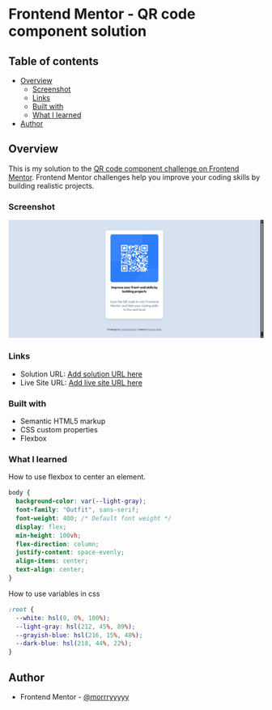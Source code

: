 # Frontend Mentor - QR code component solution

## Table of contents

- [Overview](#overview)
  - [Screenshot](#screenshot)
  - [Links](#links)
  - [Built with](#built-with)
  - [What I learned](#what-i-learned)
- [Author](#author)

## Overview
This is my solution to the [QR code component challenge on Frontend Mentor](https://www.frontendmentor.io/challenges/qr-code-component-iux_sIO_H). Frontend Mentor challenges help you improve your coding skills by building realistic projects. 
### Screenshot

![](./screenshot.jpg)


### Links

- Solution URL: [Add solution URL here](https://your-solution-url.com)
- Live Site URL: [Add live site URL here](https://your-live-site-url.com)


### Built with

- Semantic HTML5 markup
- CSS custom properties
- Flexbox

### What I learned
How to use flexbox to center an element.
```css
body {
  background-color: var(--light-gray);
  font-family: "Outfit", sans-serif;
  font-weight: 400; /* Default font weight */
  display: flex;
  min-height: 100vh;
  flex-direction: column;
  justify-content: space-evenly;
  align-items: center;
  text-align: center;
}
```
How to use variables in css
```css
:root {
  --white: hsl(0, 0%, 100%);
  --light-gray: hsl(212, 45%, 89%);
  --grayish-blue: hsl(216, 15%, 48%);
  --dark-blue: hsl(218, 44%, 22%);
}
```
## Author

- Frontend Mentor - [@morrryyyyy](https://www.frontendmentor.io/profile/morrryyyyy)

